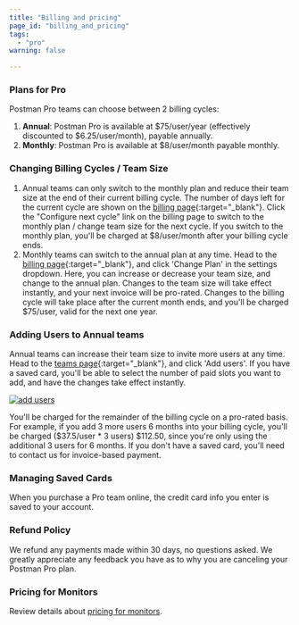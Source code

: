 ```yaml
---
title: "Billing and pricing"
page_id: "billing_and_pricing"
tags: 
  - "pro"
warning: false

---
```


### Plans for Pro

Postman Pro teams can choose between 2 billing cycles:

1.  **Annual**: Postman Pro is available at $75/user/year (effectively discounted to $6.25/user/month), payable annually.
2.  **Monthly**: Postman Pro is available at $8/user/month payable monthly.

### Changing Billing Cycles / Team Size

1.  Annual teams can only switch to the monthly plan and reduce their team size at the end of their current billing cycle. The number of days left for the current cycle are shown on the [billing page]({{site.pm.gs}}/pay/billing){:target="_blank"}. Click the "Configure next cycle" link on the billing page to switch to the monthly plan / change team size for the next cycle. If you switch to the monthly plan, you'll be charged at $8/user/month after your billing cycle ends.
2.  Monthly teams can switch to the annual plan at any time. Head to the [billing page]({{site.pm.gs}}/pay/billing){:target="_blank"}, and click 'Change Plan' in the settings dropdown. Here, you can increase or decrease your team size, and change to the annual plan. Changes to the team size will take effect instantly, and your next invoice will be pro-rated. Changes to the billing cycle will take place after the current month ends, and you'll be charged $75/user, valid for the next one year.

### Adding Users to Annual teams

Annual teams can increase their team size to invite more users at any time. Head to the [teams page]({{site.pm.gs}}/dashboard/teams){:target="_blank"}, and click 'Add users'. If you have a saved card, you'll be able to select the number of paid slots you want to add, and have the changes take effect instantly. 

  [![add users](https://s3.amazonaws.com/postman-static-getpostman-com/postman-docs/addUsers.jpg)](https://s3.amazonaws.com/postman-static-getpostman-com/postman-docs/addUsers.jpg)

You'll be charged for the remainder of the billing cycle on a pro-rated basis. For example, if you add 3 more users 6 months into your billing cycle, you'll be charged ($37.5/user * 3 users) $112.50, since you're only using the additional 3 users for 6 months. If you don't have a saved card, you'll need to contact us for invoice-based payment.

### Managing Saved Cards

When you purchase a Pro team online, the credit card info you enter is saved to your account.

### Refund Policy

We refund any payments made within 30 days, no questions asked. We greatly appreciate any feedback you have as to why you are canceling your Postman Pro plan.

### Pricing for Monitors

Review details about [pricing for monitors](/docs/postman/monitors/pricing_monitors). 
